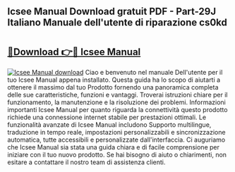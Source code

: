 ## Icsee Manual Download gratuit PDF - Part-29J Italiano Manuale dell'utente di riparazione cs0kd

# <h2><a href="http://dfgyxl.blite.top/?on=Icsee+Manual">🔗Download 👉🔴 Icsee Manual</a></h2>

[![Icsee Manual download](https://i.imgur.com/lujVjoI.png)](http://dfgyxl.blite.top/?on=Icsee+Manual)
Ciao e benvenuto nel manuale Dell'utente per il tuo Icsee Manual appena installato. Questa guida ha lo scopo di aiutarti a ottenere il massimo dal tuo Prodotto fornendo una panoramica completa delle sue caratteristiche, funzioni e vantaggi. Troverai istruzioni chiare per il funzionamento, la manutenzione e la risoluzione dei problemi. Informazioni importanti Icsee Manual per quanto riguarda la connettività questo prodotto richiede una connessione internet stabile per prestazioni ottimali. Le funzionalità avanzate di Icsee Manual includono Supporto multilingue, traduzione in tempo reale, impostazioni personalizzabili e sincronizzazione automatica, tutte accessibili e personalizzate dall'interfaccia. Ci auguriamo che Icsee Manual sia stata una guida chiara e di facile comprensione per iniziare con il tuo nuovo prodotto. Se hai bisogno di aiuto o chiarimenti, non esitare a contattare il nostro team di assistenza clienti.
